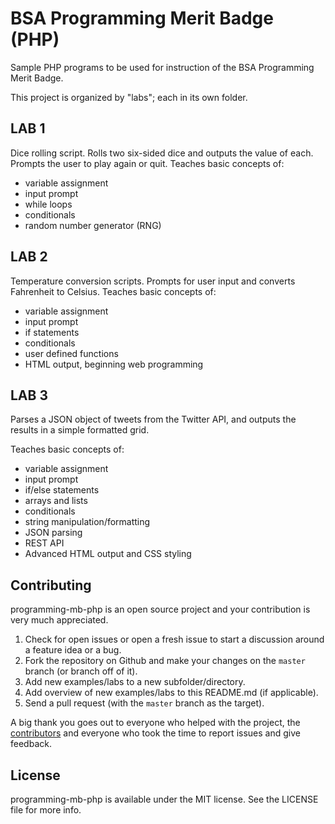 # BSA Programming Merit Badge (PHP)
Sample PHP programs to be used for instruction of the BSA Programming Merit Badge.

This project is organized by "labs"; each in its own folder.

## LAB 1
Dice rolling script. Rolls two six-sided dice and outputs the value of each. Prompts the user to play again or quit.
Teaches basic concepts of:

* variable assignment
* input prompt
* while loops
* conditionals
* random number generator (RNG)

## LAB 2
Temperature conversion scripts. Prompts for user input and converts Fahrenheit to Celsius.
Teaches basic concepts of:

* variable assignment
* input prompt
* if statements
* conditionals
* user defined functions
* HTML output, beginning web programming

## LAB 3
Parses a JSON object of tweets from the Twitter API, and outputs the results in a simple formatted grid.

Teaches basic concepts of:

* variable assignment
* input prompt
* if/else statements
* arrays and lists
* conditionals
* string manipulation/formatting
* JSON parsing
* REST API
* Advanced HTML output and CSS styling

## Contributing
programming-mb-php is an open source project and your contribution is very much appreciated.

1. Check for open issues or open a fresh issue to start a discussion around a feature idea or a bug.
2. Fork the repository on Github and make your changes on the `master` branch (or branch off of it).   
3. Add new examples/labs to a new subfolder/directory.
4. Add overview of new examples/labs to this README.md (if applicable).
5. Send a pull request (with the `master` branch as the target).

A big thank you goes out to everyone who helped with the project, the [contributors](https://github.com/ericjsilva/programming-mb-php/graphs/contributors)
and everyone who took the time to report issues and give feedback.

## License
programming-mb-php is available under the MIT license. See the LICENSE file for more info.